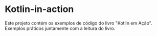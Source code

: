 # Kotlin-in-action
Este projeto contém os exemplos de código do livro "Kotlin em Ação". Exemplos práticos juntamente com a leitura do livro.
